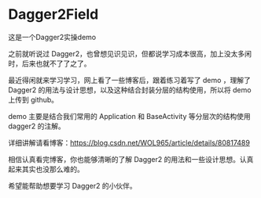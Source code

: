 # Dagger2Field
这是一个Dagger2实操demo

之前就听说过 Dagger2，也曾想见识见识，但都说学习成本很高，加上没太多闲时，后来也就不了了之了。

最近得闲就来学习学习，网上看了一些博客后，跟着练习着写了 demo ，理解了 Dagger2 的用法与设计思想，以及这种结合封装分层的结构使用，所以将 demo 上传到 github。

demo 主要是结合我们常用的 Application 和 BaseActivity 等分层次的结构使用 dagger2 的注解。

详细讲解请看博客：https://blog.csdn.net/WOL965/article/details/80817489

相信认真看完博客，你也能够清晰的了解 Dagger2 的用法和一些设计思想。认真起来其实也没那么难的。

希望能帮助想要学习 Dagger2 的小伙伴。



